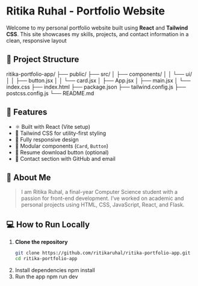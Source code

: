 # Ritika Ruhal - Portfolio Website

Welcome to my personal portfolio website built using **React** and **Tailwind CSS**. This site showcases my skills, projects, and contact information in a clean, responsive layout

## 📁 Project Structure
ritika-portfolio-app/
├── public/
├── src/
│ ├── components/
│ │ └── ui/
│ │ ├── button.jsx
│ │ └── card.jsx
│ ├── App.jsx
│ ├── main.jsx
│ └── index.css
├── index.html
├── package.json
├── tailwind.config.js
├── postcss.config.js
└── README.md
## 📌 Features
- ⚛️ Built with React (Vite setup)
- 🎨 Tailwind CSS for utility-first styling
- 📱 Fully responsive design
- 🧩 Modular components (`Card`, `Button`)
- 📑 Resume download button (optional)
- 📧 Contact section with GitHub and email

## 🧠 About Me
> I am Ritika Ruhal, a final-year Computer Science student with a passion for front-end development. I’ve worked on academic and personal projects using HTML, CSS, JavaScript, React, and Flask.

## 💻 How to Run Locally
1. **Clone the repository**
   ```bash
   git clone https://github.com/ritikaruhal/ritika-portfolio-app.git
   cd ritika-portfolio-app
   
2. Install dependencies
npm install
3. Run the app
npm run dev

